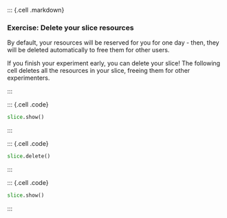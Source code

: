 
::: {.cell .markdown}
### Exercise: Delete your slice resources

By default, your resources will be reserved for you for one day - then, they will be deleted automatically to free them for other users.

If you finish your experiment early, you can delete your slice! The following cell deletes all the resources in your slice, freeing them for other experimenters.

:::



<!-- 
::: {.cell .code}
```python
# read in FABRIC config - in case you pick this up later
from fabrictestbed_extensions.fablib.fablib import FablibManager as fablib_manager
fablib = fablib_manager() 
!chmod 600 /home/fabric/work/fabric_config/fabric_bastion_key
!chmod 600 /home/fabric/work/fabric_config/slice_key

import os
slice_name="hello-fabric_" + os.getenv('NB_USER')

# update information about the slice
slice = fablib.get_slice(name=slice_name)
```
:::
-->


::: {.cell .code}
```python
slice.show()
```
:::



::: {.cell .code}
```python
slice.delete()
```
:::


::: {.cell .code}
```python
slice.show()
```
:::